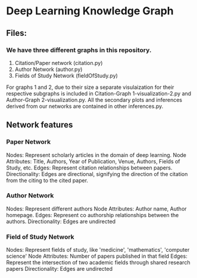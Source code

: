 # Deep Learning Knowledge Graph
## Files:
### We have three different graphs in this repository.
1. Citation/Paper network (citation.py)
2. Author Network (author.py)
3. Fields of Study Network (fieldOfStudy.py)

For graphs 1 and 2, due to their size a separate visulaization for their respective subgraphs is included in Citation-Graph 1-visualization-2.py and Author-Graph 2-visualization.py. All the secondary plots and inferences derived from our networks are contained in other inferences.py.

## Network features

### Paper Network
Nodes: Represent scholarly articles in the domain of deep learning.
Node Attributes: Title, Authors, Year of Publication, Venue, Authors, Fields of Study, etc.
Edges: Represent citation relationships between papers.
Directionality: Edges are directional, signifying the direction of the citation from the citing to the cited paper.

### Author Network
Nodes: Represent different authors
Node Attributes: Author name, Author homepage.
Edges: Represent co authorship relationships between the authors.
Directionality: Edges are undirected

### Field of Study Network
Nodes: Represent fields of study, like 'medicine', 'mathematics', 'computer science'
Node Attributes: Number of papers published in that field
Edges: Represent the intersection of two academic fields through shared research papers
Directionality: Edges are undirected


